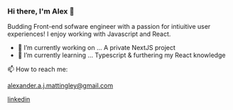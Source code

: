 ### Hi there, I'm Alex 👋

Budding Front-end sofware engineer with a passion for intiuitive user experiences! I enjoy working with Javascript and React.

- 🔭 I’m currently working on ... A private NextJS project 
- 🌱 I’m currently learning ... Typescript & furthering my React knowledge

📫 How to reach me:

alexander.a.j.mattingley@gmail.com

<a href="https://www.linkedin.com/in/alexander-mattingley-244304271/">linkedin


<!--
**AlexM1993/AlexM1993** is a ✨ _special_ ✨ repository because its `README.md` (this file) appears on your GitHub profile.

Here are some ideas to get you started:

- 🔭 I’m currently working on ... A react based To do list app
- 🌱 I’m currently learning ... Typescript
- 👯 I’m looking to collaborate on ... 
- 🤔 I’m looking for help with ...
- 💬 Ask me about ...
- 📫 How to reach me: ...
- 😄 Pronouns: ...
- ⚡ Fun fact: ...
-->
